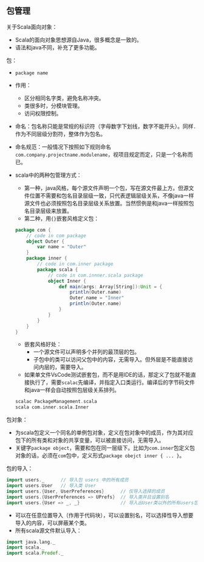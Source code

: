 ## 包管理

关于Scala面向对象：

- Scala的面向对象思想源自Java，很多概念是一致的。
- 语法和java不同，补充了更多功能。

包：

- `package name`

- 作用：

  - 区分相同名字类，避免名称冲突。
  - 类很多时，分模块管理。
  - 访问权限控制。

- 命名：包名称只能是常规的标识符（字母数字下划线，数字不能开头）。同样`.`作为不同层级分割符，整体作为包名。

- 命名规范：一般情况下按照如下规则命名`com.company.projectname.modulename`，视项目规定而定，只是一个名称而已。

- scala中的两种包管理方式：

  - 第一种，java风格，每个源文件声明一个包，写在源文件最上方。但源文件位置不需要和包名目录层级一致，只代表逻辑层级关系，不像java一样源文件也必须按照包名目录层级关系放置。当然惯例是和java一样按照包名目录层级来放置。
  - 第二种，用`{}`嵌套风格定义包：

  ```scala
  package com {
      // code in com package
      object Outer {
          var name = "Outer"
      }
      package inner {
          // code in com.inner package
          package scala {
              // code in com.innner.scala package
              object Inner {
                  def main(args: Array[String]):Unit = {
                      println(Outer.name)
                      Outer.name = "Inner"
                      println(Outer.name)
                  }
              }
          }
      }
  } 
  ```

  - 嵌套风格好处：
    - 一个源文件可以声明多个并列的最顶层的包。
    - 子包中的类可以访问父包中的内容，无需导入。但外层是不能直接访问内层的，需要导入。
  - 如果单文件VsCode测试嵌套包，而不是用IDE的话，那定义了包就不能直接执行了，需要`scalac`先编译，并指定入口类运行。编译后的字节码文件和java一样会自动按照包层级关系排列。

  ```scala
  scalac PackageManagement.scala
  scala com.inner.scala.Inner 
  ```

包对象：

- 为scala包定义一个同名的单例包对象，定义在包对象中的成员，作为其对应包下的所有类和对象的共享变量，可以被直接访问，无需导入。
- 关键字`package object`，需要和包在同一层级下。比如为`com.inner`包定义包对象的话，必须在`com`包中，定义形式`package obejct inner { ... }`。

包的导入：

```scala
import users._      // 导入包 users 中的所有成员
import users.User   // 导入类 User
import users.{User, UserPreferences}      // 仅导入选择的成员
import users.{UserPreferences => UPrefs}  // 导入类并且设置别名
import users.{User => _, _}               // 导入出User类以外的所有users包中的内容
```

- 可以在任意位置导入（作用于代码块），可以设置别名，可以选择性导入想要导入的内容，可以屏蔽某个类。
- 所有scala源文件默认导入：

```scala
import java.lang._
import scala._
import scala.Predef._
```